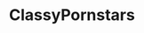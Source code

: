 ---
title: ClassyPornstars
crosslinks:
- SauceforNSFWads
- tipofmypenis
- WomenWearingBelts
- RayleneX
- nekane
- arianamarie
- BustyNaturalPornstars
- PornCuties
- whenitgoesin
- EmilyBloom
---